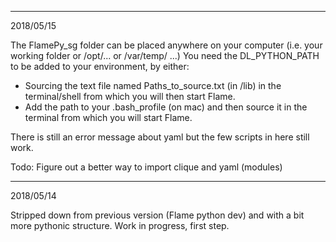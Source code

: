 ----------
2018/05/15

The FlamePy_sg folder can be placed anywhere on your computer (i.e. your working folder or /opt/... or  /var/temp/ ...)
You need the DL_PYTHON_PATH to be added to your environment, by either:
- Sourcing the text file named Paths_to_source.txt (in /lib) in the terminal/shell from which you will then start Flame.
- Add the path to your .bash_profile (on mac) and then source it in the terminal from which you will start Flame.

There is still an error message about yaml but the few scripts in here still work.

Todo: Figure out a better way to import clique and yaml (modules)

----------
2018/05/14

Stripped down from previous version (Flame python dev) and with a bit more pythonic structure.
Work in progress, first step.




